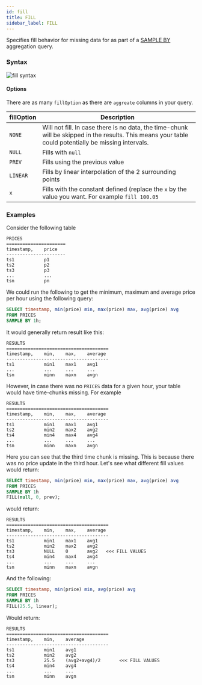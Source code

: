 ```yaml
---
id: fill
title: FILL
sidebar_label: FILL
---
```


Specifies fill behavior for missing data for as part of a
[SAMPLE BY](sampleBy.md) aggregation query.

### Syntax

![fill syntax](/img/doc/diagrams/fill.svg)

#### Options

There are as many `fillOption` as there are `aggreate` columns in your query.

| fillOption | Description                                                                                                                                           |
| ---------- | ----------------------------------------------------------------------------------------------------------------------------------------------------- |
| `NONE`     | Will not fill. In case there is no data, the time-chunk will be skipped in the results. This means your table could potentially be missing intervals. |
| `NULL`     | Fills with `null`                                                                                                                                     |
| `PREV`     | Fills using the previous value                                                                                                                        |
| `LINEAR`   | Fills by linear interpolation of the 2 surrounding points                                                                                             |
| `x`        | Fills with the constant defined (replace the `x` by the value you want. For example `fill 100.05`                                                     |

### Examples

Consider the following table

```shell script
PRICES
======================
timestamp,    price
----------------------
ts1           p1
ts2           p2
ts3           p3
...           ...
tsn           pn
```

We could run the following to get the minimum, maximum and average price per
hour using the following query:

```sql
SELECT timestamp, min(price) min, max(price) max, avg(price) avg
FROM PRICES
SAMPLE BY 1h;
```

It would generally return result like this:

```shell script
RESULTS
======================================
timestamp,    min,    max,    average
--------------------------------------
ts1           min1    max1    avg1
...           ...     ...     ...
tsn           minn    maxn    avgn
```

However, in case there was no `PRICES` data for a given hour, your table would
have time-chunks missing. For example

```shell script
RESULTS
======================================
timestamp,    min,    max,    average
--------------------------------------
ts1           min1    max1    avg1
ts2           min2    max2    avg2
ts4           min4    max4    avg4
...           ...     ...     ...
tsn           minn    maxn    avgn
```

Here you can see that the third time chunk is missing. This is because there was
no price update in the third hour. Let's see what different fill values would
return:

```sql
SELECT timestamp, min(price) min, max(price) max, avg(price) avg
FROM PRICES
SAMPLE BY 1h
FILL(null, 0, prev);
```

would return:

```shell script
RESULTS
======================================
timestamp,    min,    max,    average
--------------------------------------
ts1           min1    max1    avg1
ts2           min2    max2    avg2
ts3           NULL    0       avg2   <<< FILL VALUES
ts4           min4    max4    avg4
...           ...     ...     ...
tsn           minn    maxn    avgn
```

And the following:

```sql
SELECT timestamp, min(price) min, avg(price) avg
FROM PRICES
SAMPLE BY 1h
FILL(25.5, linear);
```

Would return:

```shell script
RESULTS
======================================
timestamp,    min,    average
--------------------------------------
ts1           min1    avg1
ts2           min2    avg2
ts3           25.5    (avg2+avg4)/2       <<< FILL VALUES
ts4           min4    avg4
...           ...     ...
tsn           minn    avgn
```
